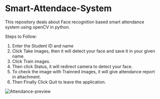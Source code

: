 # Smart-Attendace-System
This repository deals about Face recognition based smart attendance system using openCV in python.

Steps to Follow: 
  1. Enter the Student ID and name
  2. Click Take images, then it will detect your face and save it in your given name.
  3. Click Train images.
  4. Then click Status, it will redirect camera to detect your face.
  5. To check the image with Trainned images, it will give attendance report in attachment.
  6. Then Finally Click Quit to leave the application.


![Attendance-preview](https://user-images.githubusercontent.com/59832114/103771769-61001a80-504e-11eb-8700-915cb5e70cc1.png)
